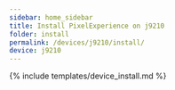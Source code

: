 ```yaml
---
sidebar: home_sidebar
title: Install PixelExperience on j9210
folder: install
permalink: /devices/j9210/install/
device: j9210
---
```

{% include templates/device_install.md %}
